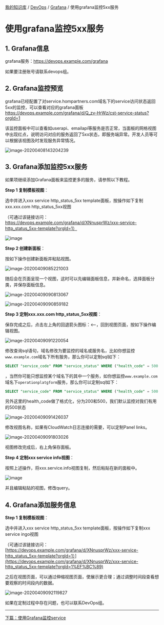 [我的知识库](../../README.md) / [DevOps](../zz_gneratered_mdi.md) / [Grafana](zz_gneratered_mdi.md) / 使用grafana监控5xx服务

# 使用grafana监控5xx服务

## 1. Grafana信息

grafana服务：<https://devops.example.com/grafana>

如果要注册账号请联系devops组。

## 2. Grafana监控预览

grafana已经配置了对service.hompartners.com域名下的service访问状态返回5xx的监控，可以查看对应的grafana面板<https://devops.example.com/grafana/d/Q_zv-HrWz/cst-service-status?orgId=1>

该监控面板中可以查看如userapi、emailapi等服务是否正常，当面板的网格视图中出现红点，说明访问对应的服务返回了5xx状态，即服务端异常。开发人员等可以根据该视图及时发现服务异常情况。

![image-20200408143204239](https://fs.poneding.com/images/image-20200408143204239.png)

## 3. Grafana添加监控5xx服务

如果项继续添加Grafana面板来监控更多的服务，请参照以下教程。

**Step 1 复制模板视图**：

选中并进入xxx service http_status_5xx template面板，按操作如下复制xxx.xxx.com http_status_5xx视图

（可通过该链接访问：<https://devops.example.com/grafana/d/XNnusprWz/xxx-service-http_status_5xx-template?orgId=1）>

![image](C:\Users\dp\AppData\Roaming\marktext\images\2020-04-08-17-51-09-image.png)

**Step 2 创建新面板**：

按如下操作创建新面板并粘贴视图。

![image-20200409085221003](https://fs.poneding.com/images/image-20200409085221003.png)

随后会在页面呈现一个视图，这时可以先编辑面板信息，并新命名，选择面板分类，并保存面板信息。

![image-20200409090813067](https://fs.poneding.com/images/image-20200409090813067.png)

![image-20200409090859182](https://fs.poneding.com/images/image-20200409090859182.png)

**Step 3 定制xxx.xxx.com http_status_5xx视图**：

保存完成之后，点击左上角的回退箭头图标：<--，回到视图页面，按如下操作编辑视图。

![image-20200409091220054](https://fs.poneding.com/images/image-20200409091220054.png)

修改查询sql语句，域名修改为要监控的域名或服务名，比如你想监控`www.example.com`域名下所有服务，那么你可以定制sql如下：

```sql
SELECT "service_code" FROM "service_status" WHERE ("health_code" = 500 AND "domain_name" = 'www.example.com') AND $timeFilter GROUP BY "service_name"
```

，当然你可能只想监控某个域名下的其中一个服务，如你想监控`www.example.com`域名下`operationplatgform`服务，那么你可以定制sql如下：

```sql
SELECT "service_code" FROM "service_status" WHERE ("health_code" = 500 AND "domain_name" = 'www.example.com' AND "service_name" = 'operationplatgform') 
```

另外这里的health_code做了格式化，分为200和500，我们默认监控对我们有用的500状态

![image-20200409091426037](https://fs.poneding.com/images/image-20200409091426037.png)

修改视图名称，如果有CloudWatch日志连接的需要，可以定制Panel links。

![image-20200409091803026](https://fs.poneding.com/images/image-20200409091803026.png)

视图修改完成后，右上角保存面板。

**Step 4 定制xxx service info视图**：

按照上述操作，将xxx.service.info视图复制，然后粘贴在新的面板中。

![image](C:\Users\dp\AppData\Roaming\marktext\images\2020-04-14-15-37-05-image.png)

并且编辑粘贴的视图，修改query。

## 4. Grafana添加服务信息

**Step 1 复制模板视图**：

选中并进入xxx service http_status_5xx template面板，按操作如下复制xxx service ingo视图

（可通过该链接访问：[https://devops.example.com/grafana/d/XNnusprWz/xxx-service-http_status_5xx-template?orgId=1）](https://devops.example.com/grafana/d/XNnusprWz/xxx-service-http_status_5xx-template?orgId=1%EF%BC%89)

之后在视图页面，可以通过伸缩视图页面，使展示更合理；通过调整时间段查看想要观察的时间段内的数据。

![image-20200409092119827](https://fs.poneding.com/images/image-20200409092119827.png)

如果在定制过程中存在问题，也可以联系DevOps组。

---
[下篇：使用Grafana监控service](grafana-monite-service.md)
